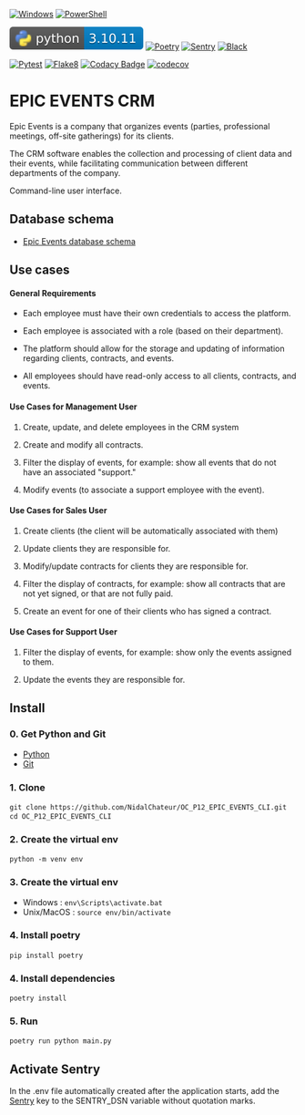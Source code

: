 [![Windows](https://img.shields.io/badge/Windows-11-blue.svg?logo=Powershell)](https://www.microsoft.com/fr-fr/windows)
[![PowerShell](https://img.shields.io/badge/PowerShell-5.1-blue.svg?logo=Powershell)](https://learn.microsoft.com/fr-fr/powershell/scripting/overview?view=powershell-7.4)

[![Python](https://raw.githubusercontent.com/NidalChateur/badges/779ce02cc0ce5bdc16ca2fe297b1229d4e5068d3/svg/python.svg)](https://www.python.org/) 
[![Poetry](https://img.shields.io/badge/poetry-1.7.1-blue.svg?logo=Poetry)](https://python-poetry.org/)
[![Sentry](https://img.shields.io/badge/sentry-logs-purple.svg?logo=Sentry)](https://sentry.io/)
[![Black](https://img.shields.io/badge/code%20style-black-000000.svg)](https://github.com/psf/black)

[![Pytest](https://github.com/Nidalchateur/test_github_action/actions/workflows/pytest.yml/badge.svg)](https://github.com/NidalChateur/OC_P12_EPIC_EVENTS_CLI/actions)
[![Flake8](https://github.com/Nidalchateur/test_github_action/actions/workflows/flake8.yml/badge.svg)](https://github.com/NidalChateur/OC_P12_EPIC_EVENTS_CLI/actions)
[![Codacy Badge](https://app.codacy.com/project/badge/Grade/12a4581869cb4c9cb4930745da6dd948)](https://app.codacy.com/gh/NidalChateur/OC_P12_EPIC_EVENTS_CLI/dashboard?utm_source=gh&utm_medium=referral&utm_content=&utm_campaign=Badge_grade)
[![codecov](https://codecov.io/gh/NidalChateur/OC_P12_EPIC_EVENTS_CLI/graph/badge.svg?token=NHFGB57WWL)](https://codecov.io/gh/NidalChateur/OC_P12_EPIC_EVENTS_CLI)

# EPIC EVENTS CRM 


Epic Events is a company that organizes events (parties, professional meetings, off-site gatherings) for its clients.

The CRM software enables the collection and processing of client data and their events, while facilitating communication between different departments of the company.

Command-line user interface.



## Database schema
 - <a href="https://github.com/NidalChateur/OC_P12_EPIC_EVENTS/blob/main/mission/schema_bdd.pdf">Epic Events database schema</a> 

## Use cases

#### General Requirements

- Each employee must have their own credentials to access the platform.

- Each employee is associated with a role (based on their department).

- The platform should allow for the storage and updating of information regarding clients, contracts, and events.

- All employees should have read-only access to all clients, contracts, and events.

#### Use Cases for Management User

1. Create, update, and delete employees in the CRM system

2. Create and modify all contracts.

3. Filter the display of events, for example: show all events that do not have an associated "support."

4. Modify events (to associate a support employee with the event).

#### Use Cases for Sales User

1. Create clients (the client will be automatically associated with them)

2.  Update clients they are responsible for.

3.  Modify/update contracts for clients they are responsible for.

4. Filter the display of contracts, for example: show all contracts that are not yet signed, or that are not fully paid.

5. Create an event for one of their clients who has signed a contract.

#### Use Cases for Support User

1. Filter the display of events, for example: show only the events assigned to them.

2. Update the events they are responsible for.


## Install

### 0. Get Python and Git

* [Python](https://www.python.org/downloads/)
* [Git](https://git-scm.com/book/en/v2)


### 1. Clone
```
git clone https://github.com/NidalChateur/OC_P12_EPIC_EVENTS_CLI.git
cd OC_P12_EPIC_EVENTS_CLI
```
### 2. Create the virtual env

```
python -m venv env
```

### 3. Create the virtual env

- Windows : `env\Scripts\activate.bat`
- Unix/MacOS : `source env/bin/activate`
   
### 4. Install poetry

```
pip install poetry
```

### 4. Install dependencies

```
poetry install
```

### 5. Run

```
poetry run python main.py
```


## Activate Sentry

In the .env file automatically created after the application starts, add the [Sentry](https://https://sentry.io/) key to the SENTRY_DSN variable without quotation marks.
